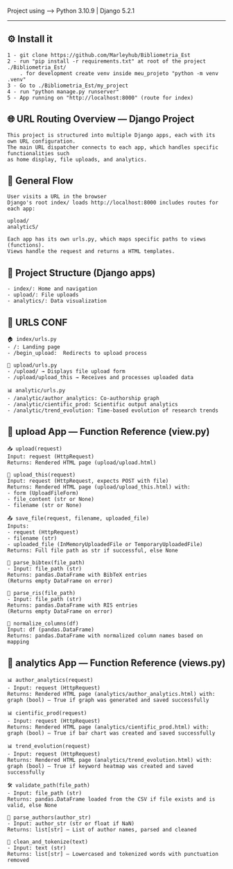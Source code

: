 
Project using --> Python 3.10.9 | Django 5.2.1

***************************************************************************************************
## ⚙️ Install it

    1 - git clone https://github.com/Marleyhub/Bibliometria_Est
    2 - run "pip install -r requirements.txt" at root of the project ./Bibliometria_Est/
        . for development create venv inside meu_projeto "python -m venv .venv"
    3 - Go to ./Bibliometria_Est/my_project
    4 - run "python manage.py runserver"
    5 - App running on "http://localhost:8000" (route for index)

## 🌐 URL Routing Overview — Django Project

    This project is structured into multiple Django apps, each with its own URL configuration.
    The main URL dispatcher connects to each app, which handles specific functionalities such 
    as home display, file uploads, and analytics.

## 🔁 General Flow
    User visits a URL in the browser
    Django's root index/ loads http://localhost:8000 includes routes for each app:

    upload/
    analyticS/

    Each app has its own urls.py, which maps specific paths to views (functions).
    Views handle the request and returns a HTML templates.

## 📂 Project Structure (Django apps)
    - index/: Home and navigation
    - upload/: File uploads
    - analytics/: Data visualization

## 🔹 URLS CONF
    🏠 index/urls.py
    - /: Landing page
    - /begin_upload:  Redirects to upload process

    📁 upload/urls.py
    - /upload/ → Displays file upload form
    - /upload/upload_this → Receives and processes uploaded data

    📊 analytic/urls.py
    - /analytic/author_analytics: Co-authorship graph
    - /analytic/cientific_prod: Scientific output analytics
    - /analytic/trend_evolution: Time-based evolution of research trends

## 📁 upload App — Function Reference (view.py)

    📥 upload(request)
    Input: request (HttpRequest)
    Returns: Rendered HTML page (upload/upload.html)

    🔄 upload_this(request)
    Input: request (HttpRequest, expects POST with file)
    Returns: Rendered HTML page (upload/upload_this.html) with:
    - form (UploadFileForm)
    - file_content (str or None)
    - filename (str or None)

    📤 save_file(request, filename, uploaded_file)
    Inputs:
    - request (HttpRequest)
    - filename (str)
    - uploaded_file (InMemoryUploadedFile or TemporaryUploadedFile)
    Returns: Full file path as str if successful, else None

    🧹 parse_bibtex(file_path)
    - Input: file_path (str)
    Returns: pandas.DataFrame with BibTeX entries
    (Returns empty DataFrame on error)

    🧹 parse_ris(file_path)
    - Input: file_path (str)
    Returns: pandas.DataFrame with RIS entries
    (Returns empty DataFrame on error)

    🧹 normalize_columns(df)
    Input: df (pandas.DataFrame)
    Returns: pandas.DataFrame with normalized column names based on mapping


## 📁 analytics App — Function Reference (views.py)

    📊 author_analytics(request)
    - Input: request (HttpRequest)
    Returns: Rendered HTML page (analytics/author_analytics.html) with:
    graph (bool) — True if graph was generated and saved successfully

    📊 cientific_prod(request)
    - Input: request (HttpRequest)
    Returns: Rendered HTML page (analytics/cientific_prod.html) with:
    graph (bool) — True if bar chart was created and saved successfully

    📊 trend_evolution(request)
    - Input: request (HttpRequest)
    Returns: Rendered HTML page (analytics/trend_evolution.html) with:
    graph (bool) — True if keyword heatmap was created and saved successfully

    🛠️ validate_path(file_path)
    - Input: file_path (str)
    Returns: pandas.DataFrame loaded from the CSV if file exists and is valid, else None

    🧹 parse_authors(author_str)
    - Input: author_str (str or float if NaN)
    Returns: list[str] — List of author names, parsed and cleaned

    🧹 clean_and_tokenize(text)
    - Input: text (str)
    Returns: list[str] — Lowercased and tokenized words with punctuation removed




